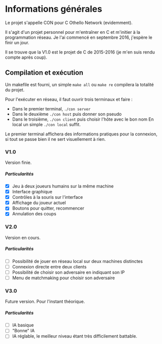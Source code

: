 # Informations générales
Le projet s'appelle CON pour C Othello Network (evidemment).

Il s'agit d'un projet personnel pour m'entraîner en C et m'initier à la programmation réseau. Je l'ai commencé en septembre 2016, j'espère le finir un jour.

Il se trouve que la V1.0 est le projet de C de 2015-2016 (je m'en suis rendu compte après coup).

## Compilation et exécution
Un makefile est fourni, un simple `make all` ou `make re` compilera la totalité du projet.

Pour l'exécuter en réseau, il faut ouvrir trois terminaux et faire :
- Dans le premier terminal, `./con server`
- Dans le deuxième `./con host` puis donner son pseudo
- Dans le troisième, `./con client` puis choisir l'hôte avec le bon nom
En local un simple `./con local` suffit.

Le premier terminal affichera des informations pratiques pour la connexion, si tout se passe bien il ne sert visuellement à rien.

### V1.0
Version finie.

##### Particularités
- [x] Jeu à deux joueurs humains sur la même machine
- [x] Interface graphique
- [x] Contrôles à la souris sur l'interface
- [x] Affichage du joueur actuel
- [x] Boutons pour quitter, recommencer
- [x] Annulation des coups

### V2.0
Version en cours.

##### Particularités
- [ ] Possibilité de jouer en réseau local sur deux machines distinctes
- [ ] Connexion directe entre deux clients
- [ ] Possibilité de choisir son adversaire en indiquant son IP
- [ ] Menu de matchmaking pour choisir son adversaire

### V3.0
Future version. Pour l'instant théorique.

##### Particularités
- [ ] IA basique
- [ ] "Bonne" IA
- [ ] IA réglable, le meilleur niveau étant très difficilement battable.
